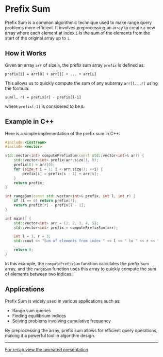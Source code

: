 # Prefix Sum

Prefix Sum is a common algorithmic technique used to make range query problems more efficient. It involves preprocessing an array to create a new array where each element at index `i` is the sum of the elements from the start of the original array up to `i`.

## How it Works

Given an array `arr` of size `n`, the prefix sum array `prefix` is defined as:

```
prefix[i] = arr[0] + arr[1] + ... + arr[i]
```

This allows us to quickly compute the sum of any subarray `arr[l...r]` using the formula:

```
sum(l, r) = prefix[r] - prefix[l-1]
```

where `prefix[-1]` is considered to be `0`.

## Example in C++

Here is a simple implementation of the prefix sum in C++:

```cpp
#include <iostream>
#include <vector>

std::vector<int> computePrefixSum(const std::vector<int>& arr) {
    std::vector<int> prefix(arr.size(), 0);
    prefix[0] = arr[0];
    for (size_t i = 1; i < arr.size(); ++i) {
        prefix[i] = prefix[i - 1] + arr[i];
    }
    return prefix;
}

int rangeSum(const std::vector<int>& prefix, int l, int r) {
    if (l == 0) return prefix[r];
    return prefix[r] - prefix[l - 1];
}

int main() {
    std::vector<int> arr = {1, 2, 3, 4, 5};
    std::vector<int> prefix = computePrefixSum(arr);

    int l = 1, r = 3;
    std::cout << "Sum of elements from index " << l << " to " << r << " is " << rangeSum(prefix, l, r) << std::endl;

    return 0;
}
```

In this example, the `computePrefixSum` function calculates the prefix sum array, and the `rangeSum` function uses this array to quickly compute the sum of elements between two indices.

## Applications

Prefix Sum is widely used in various applications such as:

- Range sum queries
- Finding equilibrium indices
- Solving problems involving cumulative frequency

By preprocessing the array, prefix sum allows for efficient query operations, making it a powerful tool in algorithm design.

---

[For recap view the animated presentation](https://www.canva.com/design/DAGSKPs7xNc/Es_9X9NoZ0oQMreNCziPHA/view?utm_content=DAGSKPs7xNc&utm_campaign=designshare&utm_medium=link&utm_source=viewer)
